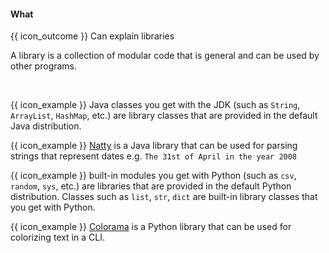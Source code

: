 <div id="title">

#### What

</div>

<span id="prereqs"></span>

<span id="outcomes">{{ icon_outcome }} Can explain libraries</span>

<div id="body">

A library is a collection of modular code that is general and can be used by other programs.

<tip-box>

<tabs> 
  <tab header="Java">

{{ icon_example }} Java classes you get with the JDK (such as `String`, `ArrayList`, `HashMap`, etc.) are library classes that are provided in the default Java distribution.

{{ icon_example }} [Natty](https://github.com/joestelmach/natty) is a Java library that can be used for parsing strings that represent dates e.g. `The 31st of April in the year 2008`
  </tab>
  <tab header="Python">

{{ icon_example }} built-in modules you get with Python (such as `csv`, `random`, `sys`, etc.) are libraries that are provided in the default Python distribution. Classes such as `list`, `str`, `dict` are built-in library classes that you get with Python.

{{ icon_example }} [Colorama](https://pypi.python.org/pypi/colorama) is a Python library that can be used for colorizing text in a CLI.

</tab>
</tabs>


</tip-box>

</div>

<div id="extras">
</div>